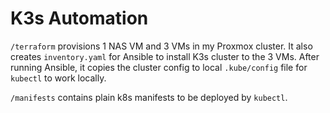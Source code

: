 # K3s Automation

`/terraform` provisions 1 NAS VM and 3 VMs in my Proxmox cluster.
It also creates `inventory.yaml` for Ansible to install K3s cluster to the 3 VMs.
After running Ansible, it copies the cluster config to local `.kube/config` file for `kubectl` to work locally.

`/manifests` contains plain k8s manifests to be deployed by `kubectl`.
